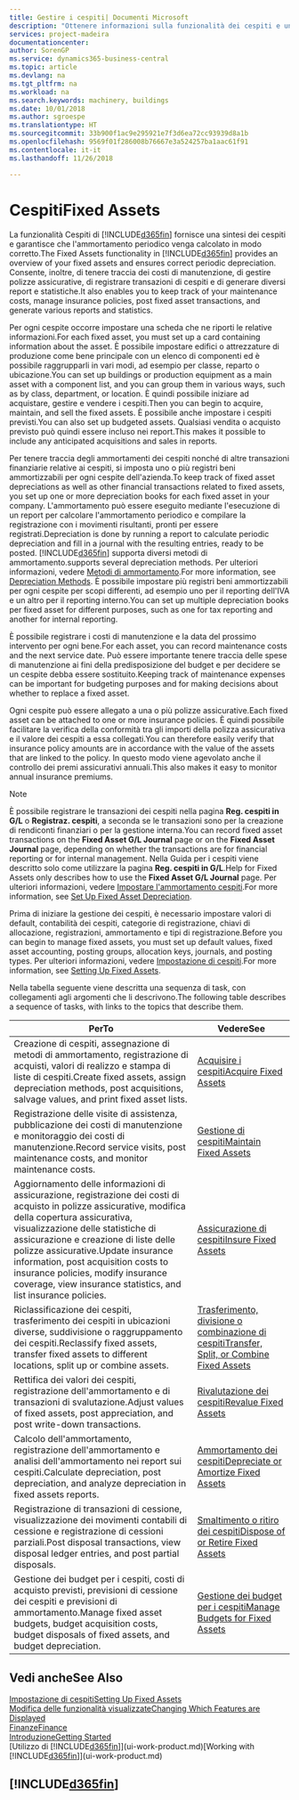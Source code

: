 ```yaml
---
title: Gestire i cespiti| Documenti Microsoft
description: "Ottenere informazioni sulla funzionalità dei cespiti e una panoramica delle modalità di utilizzo dei cespiti."
services: project-madeira
documentationcenter: 
author: SorenGP
ms.service: dynamics365-business-central
ms.topic: article
ms.devlang: na
ms.tgt_pltfrm: na
ms.workload: na
ms.search.keywords: machinery, buildings
ms.date: 10/01/2018
ms.author: sgroespe
ms.translationtype: HT
ms.sourcegitcommit: 33b900f1ac9e295921e7f3d6ea72cc93939d8a1b
ms.openlocfilehash: 9569f01f286008b76667e3a524257ba1aac61f91
ms.contentlocale: it-it
ms.lasthandoff: 11/26/2018

---
```

# <a name="fixed-assets"></a><span data-ttu-id="f0344-103">Cespiti</span><span class="sxs-lookup"><span data-stu-id="f0344-103">Fixed Assets</span></span>
<span data-ttu-id="f0344-104">La funzionalità Cespiti di [!INCLUDE[d365fin](includes/d365fin_md.md)] fornisce una sintesi dei cespiti e garantisce che l'ammortamento periodico venga calcolato in modo corretto.</span><span class="sxs-lookup"><span data-stu-id="f0344-104">The Fixed Assets functionality in [!INCLUDE[d365fin](includes/d365fin_md.md)] provides an overview of your fixed assets and ensures correct periodic depreciation.</span></span> <span data-ttu-id="f0344-105">Consente, inoltre, di tenere traccia dei costi di manutenzione, di gestire polizze assicurative, di registrare transazioni di cespiti e di generare diversi report e statistiche.</span><span class="sxs-lookup"><span data-stu-id="f0344-105">It also enables you to keep track of your maintenance costs, manage insurance policies, post fixed asset transactions, and generate various reports and statistics.</span></span>

<span data-ttu-id="f0344-106">Per ogni cespite occorre impostare una scheda che ne riporti le relative informazioni.</span><span class="sxs-lookup"><span data-stu-id="f0344-106">For each fixed asset, you must set up a card containing information about the asset.</span></span> <span data-ttu-id="f0344-107">È possibile impostare edifici o attrezzature di produzione come bene principale con un elenco di componenti ed è possibile raggrupparli in vari modi, ad esempio per classe, reparto o ubicazione.</span><span class="sxs-lookup"><span data-stu-id="f0344-107">You can set up buildings or production equipment as a main asset with a component list, and you can group them in various ways, such as by class, department, or location.</span></span> <span data-ttu-id="f0344-108">È quindi possibile iniziare ad acquistare, gestire e vendere i cespiti.</span><span class="sxs-lookup"><span data-stu-id="f0344-108">Then you can begin to acquire, maintain, and sell the fixed assets.</span></span> <span data-ttu-id="f0344-109">È possibile anche impostare i cespiti previsti.</span><span class="sxs-lookup"><span data-stu-id="f0344-109">You can also set up budgeted assets.</span></span> <span data-ttu-id="f0344-110">Qualsiasi vendita o acquisto previsto può quindi essere incluso nei report.</span><span class="sxs-lookup"><span data-stu-id="f0344-110">This makes it possible to include any anticipated acquisitions and sales in reports.</span></span>

<span data-ttu-id="f0344-111">Per tenere traccia degli ammortamenti dei cespiti nonché di altre transazioni finanziarie relative ai cespiti, si imposta uno o più registri beni ammortizzabili per ogni cespite dell'azienda.</span><span class="sxs-lookup"><span data-stu-id="f0344-111">To keep track of fixed asset depreciations as well as other financial transactions related to fixed assets, you set up one or more depreciation books for each fixed asset in your company.</span></span> <span data-ttu-id="f0344-112">L'ammortamento può essere eseguito mediante l'esecuzione di un report per calcolare l'ammortamento periodico e compilare la registrazione con i movimenti risultanti, pronti per essere registrati.</span><span class="sxs-lookup"><span data-stu-id="f0344-112">Depreciation is done by running a report to calculate periodic depreciation and fill in a journal with the resulting entries, ready to be posted.</span></span> [!INCLUDE[d365fin](includes/d365fin_md.md)] <span data-ttu-id="f0344-113">supporta diversi metodi di ammortamento.</span><span class="sxs-lookup"><span data-stu-id="f0344-113">supports several depreciation methods.</span></span> <span data-ttu-id="f0344-114">Per ulteriori informazioni, vedere [Metodi di ammortamento](fa-depreciation-methods.md).</span><span class="sxs-lookup"><span data-stu-id="f0344-114">For more information, see [Depreciation Methods](fa-depreciation-methods.md).</span></span> <span data-ttu-id="f0344-115">È possibile impostare più registri beni ammortizzabili per ogni cespite per scopi differenti, ad esempio uno per il reporting dell'IVA e un altro per il reporting interno.</span><span class="sxs-lookup"><span data-stu-id="f0344-115">You can set up multiple depreciation books per fixed asset for different purposes, such as one for tax reporting and another for internal reporting.</span></span>

<span data-ttu-id="f0344-116">È possibile registrare i costi di manutenzione e la data del prossimo intervento per ogni bene.</span><span class="sxs-lookup"><span data-stu-id="f0344-116">For each asset, you can record maintenance costs and the next service date.</span></span> <span data-ttu-id="f0344-117">Può essere importante tenere traccia delle spese di manutenzione ai fini della predisposizione del budget e per decidere se un cespite debba essere sostituito.</span><span class="sxs-lookup"><span data-stu-id="f0344-117">Keeping track of maintenance expenses can be important for budgeting purposes and for making decisions about whether to replace a fixed asset.</span></span>

<span data-ttu-id="f0344-118">Ogni cespite può essere allegato a una o più polizze assicurative.</span><span class="sxs-lookup"><span data-stu-id="f0344-118">Each fixed asset can be attached to one or more insurance policies.</span></span> <span data-ttu-id="f0344-119">È quindi possibile facilitare la verifica della conformità tra gli importi della polizza assicurativa e il valore dei cespiti a essa collegati.</span><span class="sxs-lookup"><span data-stu-id="f0344-119">You can therefore easily verify that insurance policy amounts are in accordance with the value of the assets that are linked to the policy.</span></span> <span data-ttu-id="f0344-120">In questo modo viene agevolato anche il controllo dei premi assicurativi annuali.</span><span class="sxs-lookup"><span data-stu-id="f0344-120">This also makes it easy to monitor annual insurance premiums.</span></span>

> [!NOTE]  
>   <span data-ttu-id="f0344-121">È possibile registrare le transazioni dei cespiti nella pagina **Reg. cespiti in G/L** o **Registraz. cespiti**, a seconda se le transazioni sono per la creazione di rendiconti finanziari o per la gestione interna.</span><span class="sxs-lookup"><span data-stu-id="f0344-121">You can record fixed asset transactions on the **Fixed Asset G/L Journal** page or on the **Fixed Asset Journal** page, depending on whether the transactions are for financial reporting or for internal management.</span></span> <span data-ttu-id="f0344-122">Nella Guida per i cespiti viene descritto solo come utilizzare la pagina **Reg. cespiti in G/L**.</span><span class="sxs-lookup"><span data-stu-id="f0344-122">Help for Fixed Assets only describes how to use the **Fixed Asset G/L Journal** page.</span></span> <span data-ttu-id="f0344-123">Per ulteriori informazioni, vedere [Impostare l'ammortamento cespiti](fa-how-setup-depreciation.md).</span><span class="sxs-lookup"><span data-stu-id="f0344-123">For more information, see [Set Up Fixed Asset Depreciation](fa-how-setup-depreciation.md).</span></span>

<span data-ttu-id="f0344-124">Prima di iniziare la gestione dei cespiti, è necessario impostare valori di default, contabilità dei cespiti, categorie di registrazione, chiavi di allocazione, registrazioni, ammortamento e tipi di registrazione.</span><span class="sxs-lookup"><span data-stu-id="f0344-124">Before you can begin to manage fixed assets, you must set up default values, fixed asset accounting, posting groups, allocation keys, journals, and posting types.</span></span> <span data-ttu-id="f0344-125">Per ulteriori informazioni, vedere [Impostazione di cespiti](fa-setup.md).</span><span class="sxs-lookup"><span data-stu-id="f0344-125">For more information, see [Setting Up Fixed Assets](fa-setup.md).</span></span>

<span data-ttu-id="f0344-126">Nella tabella seguente viene descritta una sequenza di task, con collegamenti agli argomenti che li descrivono.</span><span class="sxs-lookup"><span data-stu-id="f0344-126">The following table describes a sequence of tasks, with links to the topics that describe them.</span></span>

| <span data-ttu-id="f0344-127">Per</span><span class="sxs-lookup"><span data-stu-id="f0344-127">To</span></span> | <span data-ttu-id="f0344-128">Vedere</span><span class="sxs-lookup"><span data-stu-id="f0344-128">See</span></span> |
| --- | --- |
| <span data-ttu-id="f0344-129">Creazione di cespiti, assegnazione di metodi di ammortamento, registrazione di acquisti, valori di realizzo e stampa di liste di cespiti.</span><span class="sxs-lookup"><span data-stu-id="f0344-129">Create fixed assets, assign depreciation methods, post acquisitions, salvage values, and print fixed asset lists.</span></span> |[<span data-ttu-id="f0344-130">Acquisire i cespiti</span><span class="sxs-lookup"><span data-stu-id="f0344-130">Acquire Fixed Assets</span></span>](fa-how-acquire.md) |
| <span data-ttu-id="f0344-131">Registrazione delle visite di assistenza, pubblicazione dei costi di manutenzione e monitoraggio dei costi di manutenzione.</span><span class="sxs-lookup"><span data-stu-id="f0344-131">Record service visits, post maintenance costs, and monitor maintenance costs.</span></span> |[<span data-ttu-id="f0344-132">Gestione di cespiti</span><span class="sxs-lookup"><span data-stu-id="f0344-132">Maintain Fixed Assets</span></span>](fa-how-maintain.md) |
| <span data-ttu-id="f0344-133">Aggiornamento delle informazioni di assicurazione, registrazione dei costi di acquisto in polizze assicurative, modifica della copertura assicurativa, visualizzazione delle statistiche di assicurazione e creazione di liste delle polizze assicurative.</span><span class="sxs-lookup"><span data-stu-id="f0344-133">Update insurance information, post acquisition costs to insurance policies, modify insurance coverage, view insurance statistics, and list insurance policies.</span></span> |[<span data-ttu-id="f0344-134">Assicurazione di cespiti</span><span class="sxs-lookup"><span data-stu-id="f0344-134">Insure Fixed Assets</span></span>](fa-how-insure.md) |
| <span data-ttu-id="f0344-135">Riclassificazione dei cespiti, trasferimento dei cespiti in ubicazioni diverse, suddivisione o raggruppamento dei cespiti.</span><span class="sxs-lookup"><span data-stu-id="f0344-135">Reclassify fixed assets, transfer fixed assets to different locations, split up or combine assets.</span></span> |[<span data-ttu-id="f0344-136">Trasferimento, divisione o combinazione di cespiti</span><span class="sxs-lookup"><span data-stu-id="f0344-136">Transfer, Split, or Combine Fixed Assets</span></span>](fa-how-trans-split-combine.md) |
| <span data-ttu-id="f0344-137">Rettifica dei valori dei cespiti, registrazione dell'ammortamento e di transazioni di svalutazione.</span><span class="sxs-lookup"><span data-stu-id="f0344-137">Adjust values of fixed assets, post appreciation, and post write-down transactions.</span></span> |[<span data-ttu-id="f0344-138">Rivalutazione dei cespiti</span><span class="sxs-lookup"><span data-stu-id="f0344-138">Revalue Fixed Assets</span></span>](fa-how-revalue.md) |
| <span data-ttu-id="f0344-139">Calcolo dell'ammortamento, registrazione dell'ammortamento e analisi dell'ammortamento nei report sui cespiti.</span><span class="sxs-lookup"><span data-stu-id="f0344-139">Calculate depreciation, post depreciation, and  analyze depreciation in fixed assets reports.</span></span> |[<span data-ttu-id="f0344-140">Ammortamento dei cespiti</span><span class="sxs-lookup"><span data-stu-id="f0344-140">Depreciate or Amortize Fixed Assets</span></span>](fa-how-depreciate-amortize.md) |
| <span data-ttu-id="f0344-141">Registrazione di transazioni di cessione, visualizzazione dei movimenti contabili di cessione e registrazione di cessioni parziali.</span><span class="sxs-lookup"><span data-stu-id="f0344-141">Post disposal transactions, view disposal ledger entries, and post partial disposals.</span></span> |[<span data-ttu-id="f0344-142">Smaltimento o ritiro dei cespiti</span><span class="sxs-lookup"><span data-stu-id="f0344-142">Dispose of or Retire Fixed Assets</span></span>](fa-how-dispose-retire.md) |
| <span data-ttu-id="f0344-143">Gestione dei budget per i cespiti, costi di acquisto previsti, previsioni di cessione dei cespiti e previsioni di ammortamento.</span><span class="sxs-lookup"><span data-stu-id="f0344-143">Manage fixed asset budgets, budget acquisition costs, budget disposals of fixed assets, and budget depreciation.</span></span> |[<span data-ttu-id="f0344-144">Gestione dei budget per i cespiti</span><span class="sxs-lookup"><span data-stu-id="f0344-144">Manage Budgets for Fixed Assets</span></span>](fa-how-manage-budgets.md) |

## <a name="see-also"></a><span data-ttu-id="f0344-145">Vedi anche</span><span class="sxs-lookup"><span data-stu-id="f0344-145">See Also</span></span>
[<span data-ttu-id="f0344-146">Impostazione di cespiti</span><span class="sxs-lookup"><span data-stu-id="f0344-146">Setting Up Fixed Assets</span></span>](fa-setup.md)  
[<span data-ttu-id="f0344-147">Modifica delle funzionalità visualizzate</span><span class="sxs-lookup"><span data-stu-id="f0344-147">Changing Which Features are Displayed</span></span>](ui-experiences.md)  
[<span data-ttu-id="f0344-148">Finanze</span><span class="sxs-lookup"><span data-stu-id="f0344-148">Finance</span></span>](finance.md)  
[<span data-ttu-id="f0344-149">Introduzione</span><span class="sxs-lookup"><span data-stu-id="f0344-149">Getting Started</span></span>](product-get-started.md)  
<span data-ttu-id="f0344-150">[Utilizzo di [!INCLUDE[d365fin](includes/d365fin_md.md)]](ui-work-product.md)</span><span class="sxs-lookup"><span data-stu-id="f0344-150">[Working with [!INCLUDE[d365fin](includes/d365fin_md.md)]](ui-work-product.md)</span></span>

## [!INCLUDE[d365fin](includes/free_trial_md.md)]  
 

